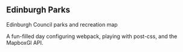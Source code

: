 ## Edinburgh Parks

Edinburgh Council parks and recreation map

A fun-filled day configuring webpack, playing with post-css, and the MapboxGl API.